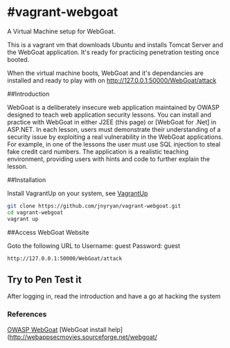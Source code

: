 #vagrant-webgoat
=================

A Virtual Machine setup for WebGoat.

This is a vagrant vm that downloads Ubuntu and installs Tomcat Server and the WebGoat application. It's ready for practicing penetration testing once booted.

When the virtual machine boots, WebGoat and it's dependancies are installed and ready to play with on http://127.0.0.1:50000/WebGoat/attack

##Introduction

WebGoat is a deliberately insecure web application maintained by OWASP designed to teach web application security lessons. You can install and practice with WebGoat in either J2EE (this page) or [WebGoat for .Net] in ASP.NET. In each lesson, users must demonstrate their understanding of a security issue by exploiting a real vulnerability in the WebGoat applications. For example, in one of the lessons the user must use SQL injection to steal fake credit card numbers. The application is a realistic teaching environment, providing users with hints and code to further explain the lesson.

##Installation

Install VagrantUp on your system, see [VagrantUp](https://docs.vagrantup.com/v2/installation/)

``` bash
git clone https://github.com/jnyryan/vagrant-webgoat.git
cd vagrant-webgoat
vagrant up

```

##Access WebGoat Website

Goto the following URL to 
Username: guest
Password: guest

	http://127.0.0.1:50000/WebGoat/attack


## Try to Pen Test it

After logging in, read the introduction and have a go at hacking the system


### References
[OWASP WebGoat](https://www.owasp.org/index.php/Category:OWASP_WebGoat_Project)
[WebGoat install help](http://webappsecmovies.sourceforge.net/webgoat/